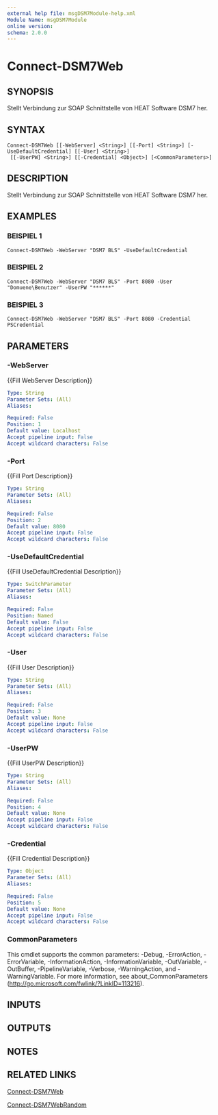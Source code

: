 ```yaml
---
external help file: msgDSM7Module-help.xml
Module Name: msgDSM7Module
online version:
schema: 2.0.0
---
```


# Connect-DSM7Web

## SYNOPSIS
Stellt Verbindung zur SOAP Schnittstelle von HEAT Software DSM7 her.

## SYNTAX

```
Connect-DSM7Web [[-WebServer] <String>] [[-Port] <String>] [-UseDefaultCredential] [[-User] <String>]
 [[-UserPW] <String>] [[-Credential] <Object>] [<CommonParameters>]
```

## DESCRIPTION
Stellt Verbindung zur SOAP Schnittstelle von HEAT Software DSM7 her.

## EXAMPLES

### BEISPIEL 1
```
Connect-DSM7Web -WebServer "DSM7 BLS" -UseDefaultCredential
```

### BEISPIEL 2
```
Connect-DSM7Web -WebServer "DSM7 BLS" -Port 8080 -User "Domuene\Benutzer" -UserPW "******"
```

### BEISPIEL 3
```
Connect-DSM7Web -WebServer "DSM7 BLS" -Port 8080 -Credential PSCredential
```

## PARAMETERS

### -WebServer
{{Fill WebServer Description}}

```yaml
Type: String
Parameter Sets: (All)
Aliases:

Required: False
Position: 1
Default value: Localhost
Accept pipeline input: False
Accept wildcard characters: False
```

### -Port
{{Fill Port Description}}

```yaml
Type: String
Parameter Sets: (All)
Aliases:

Required: False
Position: 2
Default value: 8080
Accept pipeline input: False
Accept wildcard characters: False
```

### -UseDefaultCredential
{{Fill UseDefaultCredential Description}}

```yaml
Type: SwitchParameter
Parameter Sets: (All)
Aliases:

Required: False
Position: Named
Default value: False
Accept pipeline input: False
Accept wildcard characters: False
```

### -User
{{Fill User Description}}

```yaml
Type: String
Parameter Sets: (All)
Aliases:

Required: False
Position: 3
Default value: None
Accept pipeline input: False
Accept wildcard characters: False
```

### -UserPW
{{Fill UserPW Description}}

```yaml
Type: String
Parameter Sets: (All)
Aliases:

Required: False
Position: 4
Default value: None
Accept pipeline input: False
Accept wildcard characters: False
```

### -Credential
{{Fill Credential Description}}

```yaml
Type: Object
Parameter Sets: (All)
Aliases:

Required: False
Position: 5
Default value: None
Accept pipeline input: False
Accept wildcard characters: False
```

### CommonParameters
This cmdlet supports the common parameters: -Debug, -ErrorAction, -ErrorVariable, -InformationAction, -InformationVariable, -OutVariable, -OutBuffer, -PipelineVariable, -Verbose, -WarningAction, and -WarningVariable.
For more information, see about_CommonParameters (http://go.microsoft.com/fwlink/?LinkID=113216).

## INPUTS

## OUTPUTS

## NOTES

## RELATED LINKS

[Connect-DSM7Web]()

[Connect-DSM7WebRandom]()

